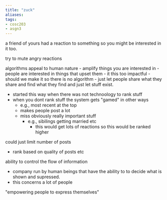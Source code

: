 ```yaml
---
title: "zuck"
aliases: 
tags: 
- cosc203
- asgn3
---
```


a friend of yours had a reaction to something so you might be interested in it too.

try to mute angry reactions


algorithms appeal to human nature - amplify things you are interested in - people are interested in things that upset them - it this too impactful - should we make it so there is no algorithm - just let people share what they share and find what they find and just let stuff exist.

- started this way when there was not technoology to rank stuff
- when you dont rank stuff the system gets "gamed" in other ways
	- e.g., most recent at the top
	- makes people post a lot
	- miss obviously really important stuff
		- e.g., sibilings getting married etc
			- this would get lots of reactions so this would be ranked higher

could just limit number of posts
- rank based on quality of posts etc



ability to control the flow of information
- company run by human beings that have the ability to to decide what is shown and supressed.
- this concerns a lot of people

"empowering people to express themselves"